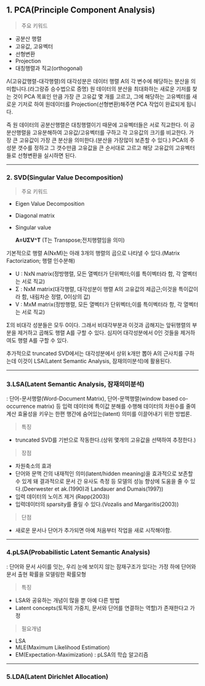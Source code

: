 ## 1. PCA(Principle Component Analysis)

> 주요 키워드
 - 공분산 행렬
 - 고유값, 고유벡터
 - 선형변환
 - Projection
 - 대칭행렬과 직교(orthogonal)

 Λ(고유값행렬-대각행렬)의 대각성분은 데이터 행렬 A의 각 변수에 해당하는 분산을 의미합니다.(라그랑쥬 승수법으로 증명) 
 원 데이터의 분산을 최대화하는 새로운 기저를 찾는 것이 PCA 목표인 만큼 
 가장 큰 고유값 몇 개를 고르고, 그에 해당하는 고유벡터를 새로운 기저로 하여 
 원데이터를 Projection(선형변환)해주면 PCA 작업이 완료되게 됩니다.

 즉 원 데이터의 공분산행렬은 대칭행렬이기 때문에 고유벡터들은 서로 직교한다.
 이 공분산행렬을 고유분해하여 고유값/고유벡터를 구하고 각 고유값의 크기를 비교한다.
 가장 큰 고유값이 가장 큰 분산을 의미한다.(분산을 가장많이 보존할 수 있다.)
 PCA의 주성분 갯수를 정하고 그 갯수만큼 고유값을 큰 순서대로 고르고
 해당 고유값의 고유벡터들로 선형변환을 실시하면 된다.

---

### 2. SVD(Singular Value Decomposition)

> 주요 키워드
 - Eigen Value Decomposition
 - Diagonal matrix
 - Singular value
  
 	 **A=UΣV^T** (T는 Transpose;전치행렬임을 의미)

 기본적으로 행렬 A(NxM)는 아래 3개의 행렬의 곱으로 나타낼 수 있다.(Matrix Factorization; 행렬 인수분해)
  - U : NxN matrix(정방행렬, 모든 열벡터가 단위벡터;이를 특이벡터라 함, 각 열벡터는 서로 직교) 
  - Σ : NxM matrix(대각행렬, 대각성분이 행렬 A의 고유값의 제곱근;이것을 특이값이라 함, 내림차순 정렬, 0이상의 값)
  - V : MxM matrix(정방행렬, 모든 열벡터가 단위벡터;이를 특이벡터라 함, 각 열벡터는 서로 직교)

 Σ의 비대각 성분들은 모두 0이다. 
 그래서 비대각부분과 이것과 곱해지는 앞뒤행렬의 부분을 제거하고 곱해도 행렬 A를 구할 수 있다.
 심지어 대각성분에서 0인 것들을 제거하여도 행렬 A를 구할 수 있다.

 추가적으로 truncated SVD에서는 대각성분에서 상위 k개만 뽑아 A의 근사치를 구하는데
 이것이 LSA(Latent Semantic Analysis, 잠재의미분석)에 활용된다.

---

### 3.LSA(Latent Semantic Analysis, 잠재의미분석)
 : 단어-문서행렬(Word-Document Matrix), 단어-문맥행렬(window based co-occurrence matrix) 등 입력 데이터에 특이값 분해를 수행해 데이터의 차원수를 줄여 계산 효율성을 키우는 한편 행간에 숨어있는(latent) 의미를 이끌어내기 위한 방법론.

> 특징
 - truncated SVD를 기반으로 작동한다.(상위 몇개의 고유값을 선택하여 추정한다.)

> 장점
 - 차원축소의 효과
 - 단어와 문맥 간의 내재적인 의미(latent/hidden meaning)을 효과적으로 보존할 수 있게 돼 결과적으로 문서 간 유사도 측정 등 모델의 성능 향상에 도움을 줄 수 있다.(Deerwester et ak.(1990)과 Landauer and Dumais(1997))
 - 입력 데이터의 노이즈 제거 (Rapp(2003))
 - 입력데이터의 sparsity를 줄일 수 있다.(Vozalis and Margaritis(2003))

> 단점
 - 새로운 문서나 단어가 추가되면 아예 처음부터 작업을 새로 시작해야함.
 
---

### 4.pLSA(Probabilistic Latent Semantic Analysis)
 : 단어와 문서 사이를 잇는, 우리 눈에 보이지 않는 잠재구조가 있다는 가정 하에 단어와 문서 출현 확률을 모델링한 확률모형

> 특징
 - LSA와 공유하는 개념이 많을 뿐 아예 다른 방법
 - Latent concepts(토픽의 가중치, 문서와 단어를 연결하는 역할)가 존재한다고 가정

> 필요개념
 - LSA
 - MLE(Maximum Likelihood Estimation)
 - EM(Expectation-Maximization) : pLSA의 학습 알고리즘
 
---

### 5.LDA(Latent Dirichlet Allocation)
